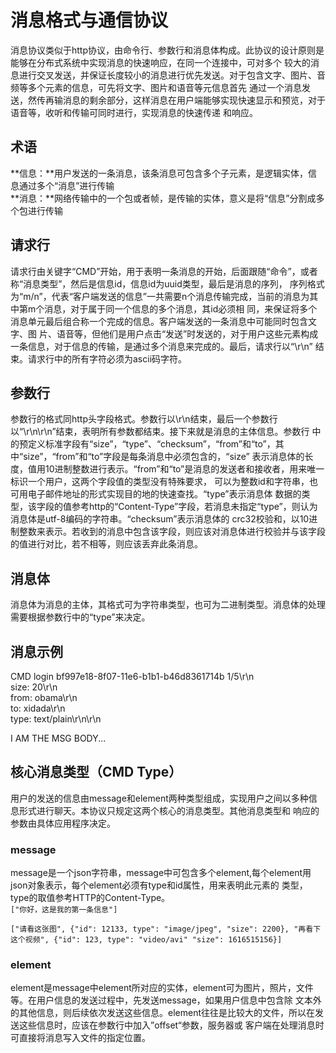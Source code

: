 # 消息格式与通信协议
消息协议类似于http协议，由命令行、参数行和消息体构成。此协议的设计原则是能够在分布式系统中实现消息的快速响应，在同一个连接中，可对多个
较大的消息进行交叉发送，并保证长度较小的消息进行优先发送。对于包含文字、图片、音频等多个元素的信息，可先将文字、图片和语音等元信息首先
通过一个消息发送，然传再输消息的剩余部分，这样消息在用户端能够实现快速显示和预览，对于语音等，收听和传输可同时进行，实现消息的快速传递
和响应。
## 术语
**信息：**用户发送的一条消息，该条消息可包含多个子元素，是逻辑实体，信息通过多个“消息”进行传输  
**消息：**网络传输中的一个包或者帧，是传输的实体，意义是将“信息”分割成多个包进行传输
## 请求行
请求行由关键字“CMD”开始，用于表明一条消息的开始，后面跟随“命令”，或者称“消息类型”，然后是信息id，信息id为uuid类型，最后是消息的序列，
序列格式为“m/n”，代表“客户端发送的信息”一共需要n个消息传输完成，当前的消息为其中第m个消息，对于属于同一个信息的多个消息，其id必须相
同，来保证将多个消息单元最后组合称一个完成的信息。客户端发送的一条消息中可能同时包含文字、图
片、语音等，但他们是用户点击“发送”时发送的，对于用户这些元素构成一条信息，对于信息的传输，是通过多个消息来完成的。最后，请求行以“\r\n”
结束。请求行中的所有字符必须为ascii码字符。
## 参数行
参数行的格式同http头字段格式。参数行以\r\n结束，最后一个参数行以“\r\n\r\n”结束，表明所有参数都结束。接下来就是消息的主体信息。参数行
中的预定义标准字段有“size”，“type”、“checksum”，“from”和“to”，其中“size”，“from”和“to”字段是每条消息中必须包含的，“size”
表示消息体的长度，值用10进制整数进行表示。“from”和“to”是消息的发送者和接收者，用来唯一标识一个用户，这两个字段值的类型没有特殊要求，
可以为整数id和字符串，也可用电子邮件地址的形式实现目的地的快速查找。“type”表示消息体
数据的类型，该字段的值参考http的“Content-Type”字段，若消息未指定“type”，则认为消息体是utf-8编码的字符串。“checksum”表示消息体的
crc32校验和，以10进制整数来表示。若收到的消息中包含该字段，则应该对消息体进行校验并与该字段的值进行对比，若不相等，则应该丢弃此条消息。
## 消息体
消息体为消息的主体，其格式可为字符串类型，也可为二进制类型。消息体的处理需要根据参数行中的“type”来决定。
## 消息示例
CMD login bf997e18-8f07-11e6-b1b1-b46d8361714b 1/5\r\n  
size: 20\r\n  
from: obama\r\n  
to: xidada\r\n  
type: text/plain\r\n\r\n  

I AM THE MSG BODY...
## 核心消息类型（CMD Type）
用户的发送的信息由message和element两种类型组成，实现用户之间以多种信息形式进行聊天。本协议只规定这两个核心的消息类型。其他消息类型和
响应的参数由具体应用程序决定。
### message
message是一个json字符串，message中可包含多个element,每个element用json对象表示，每个element必须有type和id属性，用来表明此元素的
类型，type的取值参考HTTP的Content-Type。  
`["你好，这是我的第一条信息"]`  

`["请看这张图", {"id": 12133, type": "image/jpeg", "size": 2200}, "再看下
这个视频", {"id": 123, type": "video/avi" "size": 1616515156}]`
### element
element是message中element所对应的实体，element可为图片，照片，文件等。在用户信息的发送过程中，先发送message，如果用户信息中包含除
文本外的其他信息，则后续依次发送这些信息。element往往是比较大的文件，所以在发送这些信息时，应该在参数行中加入”offset“参数，服务器或
客户端在处理消息时可直接将消息写入文件的指定位置。